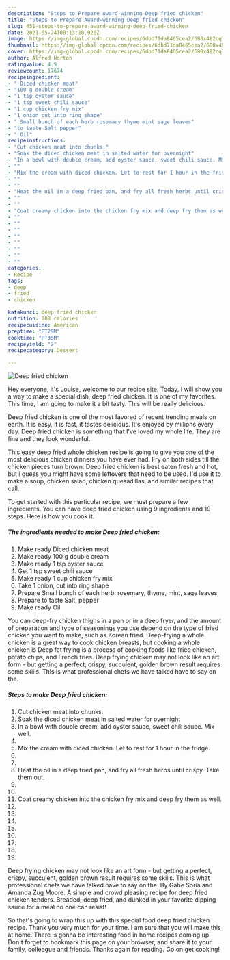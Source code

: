```yaml
---
description: "Steps to Prepare Award-winning Deep fried chicken"
title: "Steps to Prepare Award-winning Deep fried chicken"
slug: 451-steps-to-prepare-award-winning-deep-fried-chicken
date: 2021-05-24T00:13:10.920Z
image: https://img-global.cpcdn.com/recipes/6dbd71da8465cea2/680x482cq70/deep-fried-chicken-recipe-main-photo.jpg
thumbnail: https://img-global.cpcdn.com/recipes/6dbd71da8465cea2/680x482cq70/deep-fried-chicken-recipe-main-photo.jpg
cover: https://img-global.cpcdn.com/recipes/6dbd71da8465cea2/680x482cq70/deep-fried-chicken-recipe-main-photo.jpg
author: Alfred Horton
ratingvalue: 4.9
reviewcount: 17674
recipeingredient:
- " Diced chicken meat"
- "100 g double cream"
- "1 tsp oyster sauce"
- "1 tsp sweet chili sauce"
- "1 cup chicken fry mix"
- "1 onion cut into ring shape"
- " Small bunch of each herb rosemary thyme mint sage leaves"
- "to taste Salt pepper"
- " Oil"
recipeinstructions:
- "Cut chicken meat into chunks."
- "Soak the diced chicken meat in salted water for overnight"
- "In a bowl with double cream, add oyster sauce, sweet chili sauce. Mix well."
- ""
- "Mix the cream with diced chicken. Let to rest for 1 hour in the fridge."
- ""
- ""
- "Heat the oil in a deep fried pan, and fry all fresh herbs until crispy. Take them out."
- ""
- ""
- "Coat creamy chicken into the chicken fry mix and deep fry them as well."
- ""
- ""
- ""
- ""
- ""
- ""
- ""
- ""
categories:
- Recipe
tags:
- deep
- fried
- chicken

katakunci: deep fried chicken 
nutrition: 288 calories
recipecuisine: American
preptime: "PT29M"
cooktime: "PT35M"
recipeyield: "2"
recipecategory: Dessert

---
```



![Deep fried chicken](https://img-global.cpcdn.com/recipes/6dbd71da8465cea2/680x482cq70/deep-fried-chicken-recipe-main-photo.jpg)

Hey everyone, it's Louise, welcome to our recipe site. Today, I will show you a way to make a special dish, deep fried chicken. It is one of my favorites. This time, I am going to make it a bit tasty. This will be really delicious.

Deep fried chicken is one of the most favored of recent trending meals on earth. It is easy, it is fast, it tastes delicious. It's enjoyed by millions every day. Deep fried chicken is something that I've loved my whole life. They are fine and they look wonderful.

This easy deep fried whole chicken recipe is going to give you one of the most delicious chicken dinners you have ever had. Fry on both sides till the chicken pieces turn brown. Deep fried chicken is best eaten fresh and hot, but i guess you might have some leftovers that need to be used. I&#39;d use it to make a soup, chicken salad, chicken quesadillas, and similar recipes that call.


To get started with this particular recipe, we must prepare a few ingredients. You can have deep fried chicken using 9 ingredients and 19 steps. Here is how you cook it.

<!--inarticleads1-->

##### The ingredients needed to make Deep fried chicken:

1. Make ready  Diced chicken meat
1. Make ready 100 g double cream
1. Make ready 1 tsp oyster sauce
1. Get 1 tsp sweet chili sauce
1. Make ready 1 cup chicken fry mix
1. Take 1 onion, cut into ring shape
1. Prepare  Small bunch of each herb: rosemary, thyme, mint, sage leaves
1. Prepare to taste Salt, pepper
1. Make ready  Oil


You can deep-fry chicken thighs in a pan or in a deep fryer, and the amount of preparation and type of seasonings you use depend on the type of fried chicken you want to make, such as Korean fried. Deep-frying a whole chicken is a great way to cook chicken breasts, but cooking a whole chicken is Deep fat frying is a process of cooking foods like fried chicken, potato chips, and French fries. Deep frying chicken may not look like an art form - but getting a perfect, crispy, succulent, golden brown result requires some skills. This is what professional chefs we have talked have to say on the. 

<!--inarticleads2-->

##### Steps to make Deep fried chicken:

1. Cut chicken meat into chunks.
1. Soak the diced chicken meat in salted water for overnight
1. In a bowl with double cream, add oyster sauce, sweet chili sauce. Mix well.
1. 
1. Mix the cream with diced chicken. Let to rest for 1 hour in the fridge.
1. 
1. 
1. Heat the oil in a deep fried pan, and fry all fresh herbs until crispy. Take them out.
1. 
1. 
1. Coat creamy chicken into the chicken fry mix and deep fry them as well.
1. 
1. 
1. 
1. 
1. 
1. 
1. 
1. 


Deep frying chicken may not look like an art form - but getting a perfect, crispy, succulent, golden brown result requires some skills. This is what professional chefs we have talked have to say on the. By Gabe Soria and Amanda Zug Moore. A simple and crowd pleasing recipe for deep fried chicken tenders. Breaded, deep fried, and dunked in your favorite dipping sauce for a meal no one can resist! 

So that's going to wrap this up with this special food deep fried chicken recipe. Thank you very much for your time. I am sure that you will make this at home. There is gonna be interesting food in home recipes coming up. Don't forget to bookmark this page on your browser, and share it to your family, colleague and friends. Thanks again for reading. Go on get cooking!
